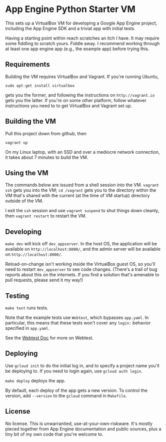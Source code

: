 # App Engine Python Starter VM

This sets up a VirtualBox VM for developing a Google App Engine project, including the App Engine SDK and a trivial app with initial tests.

Having a starting point within reach scratches an itch I have. It may require some fiddling to scratch yours. Fiddle away. I recommend working through at least one app engine app (e.g., the example app) before trying this.

## Requirements

Building the VM requires VirtualBox and Vagrant. If you're running Ubuntu,

    sudo apt-get install virtualbox

gets you the former, and following the instructions on `http://vagrant.io` gets you the latter. If you're on some other platform, follow whatever instructions you need to to get VirtualBox and Vagrant set up.

## Building the VM

Pull this project down from github, then

    vagrant up

On my Linux laptop, with an SSD and over a mediocre network connection, it takes about 7 minutes to build the VM.

## Using the VM

The commands below are issued from a shell session into the VM. `vagrant ssh` gets you into the VM; `cd /vagrant` gets you to the directory within the VM that's shared with the current (at the time of VM startup) directory outside of the VM.

I exit the `ssh` session and use `vagrant suspend` to shut things down cleanly, then `vagrant restart` to restart the VM.

## Developing

`make dev` will kick off `dev_appserver`. In the host OS, the application will be available on `http://localhost:8080/`, and the admin server will be available on `http://localhost:8000/`.

Reload-on-change isn't working inside the VirtualBox guest OS, so you'll need to restart `dev_appserver` to see code changes. (There's a trail of bug reports about this on the internets. If you find a solution that's amenable to pull requests, please send it my way!)

## Testing

`make test` runs tests.

Note that the example tests use `Webtest`, which bypasses `app.yaml`. In particular, this means that these tests won't cover any `login:` behavior specified in `app.yaml`.

See the [Webtest Doc](http://webtest.pythonpaste.org/en/latest/api.html#module-webtest) for more on Webtest.

## Deploying

Use `gcloud init` to do the initial log in, and to specify a project name you'll be deploying to. If you need to login again, use `gcloud auth login`.

`make deploy` deploys the app.

By default, each deploy of the app gets a new version. To control the version, add `--version` to the `gcloud` command in `Makefile`.  

## License

No license. This is unwarrantied, use-at-your-own-riskware. It's mostly pieced together from App Engine documentation and public sources, plus a tiny bit of my own code that you're welcome to.

